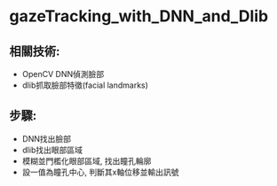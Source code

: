 # gazeTracking_with_DNN_and_Dlib

## 相關技術:
- OpenCV DNN偵測臉部
- dlib抓取臉部特徵(facial landmarks)

## 步驟:
- DNN找出臉部
- dlib找出眼部區域
- 模糊並門檻化眼部區域, 找出瞳孔輪廓
- 設一值為瞳孔中心, 判斷其x軸位移並輸出訊號
